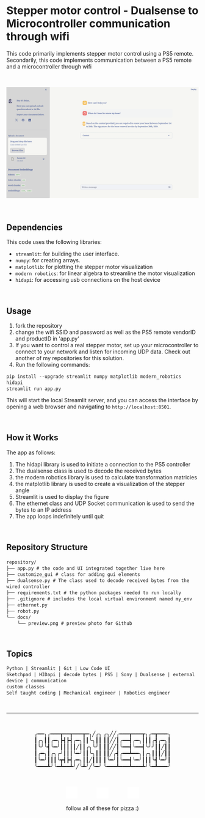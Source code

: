 
# Stepper motor control - Dualsense to Microcontroller communication through wifi
This code primarily implements stepper motor control using a PS5 remote. 
Secondarily, this code implements communication between a PS5 remote and a microcontroller through wifi


&nbsp;

<div align="center"><img src="docs/preview.png" width="800"></div>

&nbsp;

## Dependencies

This code uses the following libraries:
- `streamlit`: for building the user interface.
- `numpy`: for creating arrays.
- `matplotlib`: for plotting the stepper motor visualization
- `modern robotics`: for linear algebra to streamline the motor visualization
- `hidapi`: for accessing usb connections on the host device


&nbsp;

## Usage
1. fork the repository
2. change the wifi SSID and password as well as the PS5 remote vendorID and productID in 'app.py'
3. If you want to control a real stepper motor, set up your microcontroller to connect to your network and listen for incoming UDP data. Check out another of my repositories for this solution.
4. Run the following commands:
```
pip install --upgrade streamlit numpy matplotlib modern_robotics hidapi
streamlit run app.py
```

This will start the local Streamlit server, and you can access the interface by opening a web browser and navigating to `http://localhost:8501`.

&nbsp;

## How it Works

The app as follows:
1. The hidapi library is used to initiate a connection to the PS5 controller
2. The dualsense class is used to decode the received bytes
3. the modern robotics library is used to calculate transformation matricies
4. the matplotlib library is used to create a visualization of the stepper angle
3. Streamlit is used to display the figure
4. The ethernet class and UDP Socket communication is used to send the bytes to an IP address
5. The app loops indefinitely until quit

&nbsp;

## Repository Structure
```
repository/
├── app.py # the code and UI integrated together live here
├── customize_gui # class for adding gui elements
├── dualsense.py # The class used to decode received bytes from the wired controller
├── requirements.txt # the python packages needed to run locally
├── .gitignore # includes the local virtual environment named my_env
├── ethernet.py
├── robot.py
└── docs/
    └── preview.png # preview photo for Github
```

&nbsp;

## Topics 
```
Python | Streamlit | Git | Low Code UI
Sketchpad | HIDapi | decode bytes | PS5 | Sony | Dualsense | external device | communication 
custom classes
Self taught coding | Mechanical engineer | Robotics engineer
```
&nbsp;

<hr>

&nbsp;

<div align="center">



╭━━╮╭━━━┳━━┳━━━┳━╮╱╭╮        ╭╮╱╱╭━━━┳━━━┳╮╭━┳━━━╮
┃╭╮┃┃╭━╮┣┫┣┫╭━╮┃┃╰╮┃┃        ┃┃╱╱┃╭━━┫╭━╮┃┃┃╭┫╭━╮┃
┃╰╯╰┫╰━╯┃┃┃┃┃╱┃┃╭╮╰╯┃        ┃┃╱╱┃╰━━┫╰━━┫╰╯╯┃┃╱┃┃
┃╭━╮┃╭╮╭╯┃┃┃╰━╯┃┃╰╮┃┃        ┃┃╱╭┫╭━━┻━━╮┃╭╮┃┃┃╱┃┃
┃╰━╯┃┃┃╰┳┫┣┫╭━╮┃┃╱┃┃┃        ┃╰━╯┃╰━━┫╰━╯┃┃┃╰┫╰━╯┃
╰━━━┻╯╰━┻━━┻╯╱╰┻╯╱╰━╯        ╰━━━┻━━━┻━━━┻╯╰━┻━━━╯
  


&nbsp;


<a href="https://twitter.com/BrianJosephLeko"><img src="https://raw.githubusercontent.com/BrianLesko/BrianLesko/f7be693250033b9d28c2224c9c1042bb6859bfe9/.socials/svg-white/x-logo-white.svg" width="30" alt="X Logo"></a> &nbsp; &nbsp; &nbsp; &nbsp; &nbsp; &nbsp; <a href="https://github.com/BrianLesko"><img src="https://raw.githubusercontent.com/BrianLesko/BrianLesko/f7be693250033b9d28c2224c9c1042bb6859bfe9/.socials/svg-white/github-mark-white.svg" width="30" alt="GitHub"></a> &nbsp; &nbsp; &nbsp; &nbsp; &nbsp; &nbsp; <a href="https://www.linkedin.com/in/brianlesko/"><img src="https://raw.githubusercontent.com/BrianLesko/BrianLesko/f7be693250033b9d28c2224c9c1042bb6859bfe9/.socials/svg-white/linkedin-icon-white.svg" width="30" alt="LinkedIn"></a>

follow all of these for pizza :)

</div>


&nbsp;


